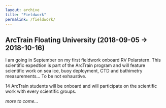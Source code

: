```yaml
---
layout: archive
title: "Fieldwork"
permalink: /fieldwork/
---
```


## ArcTrain Floating University (2018-09-05 -> 2018-10-16)

I am going in September on my first fieldwork onboard RV Polarstern. This scientific expedtion is part of the ArcTrain program and will feature scientific work on sea ice, buoy deployment, CTD and bathimetry measurements... To be not exhaustive.

14 ArcTrain students will be onboard and will participate on the scientific work with every scientific groups. 

*more to come...*


